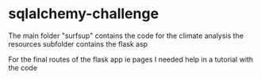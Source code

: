 # sqlalchemy-challenge

The main folder "surfsup" contains the code for the climate analysis
the resources subfolder contains the flask asp

For the final routes of the flask app ie <start><end>  pages I needed help in a tutorial with the code
